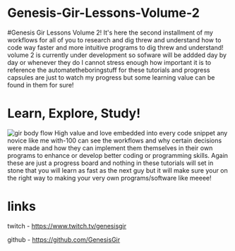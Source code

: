 # Genesis-Gir-Lessons-Volume-2
#Genesis Gir Lessons Volume 2!
It's here the second installment of my workflows for all of you to research and dig threw and understand how to code way faster and more intuitive
programs to dig threw and understand! volume 2 is currently under development so sofware will be addded day by day or whenever they do I cannot stress enough how important it is to reference the automatetheboringstuff for these tutorials and progress capsules are just to watch my progress but some learning value can be found in them for sure!

# Learn, Explore, Study!
![gir body flow](https://user-images.githubusercontent.com/87259615/129870341-70859324-60f3-4f46-acb6-65575afcd76c.jpg)
High value and love embedded into every code snippet any novice like me with-100 can see the workflows and why certain decisions were made and how they can implement them themselves in their own programs to enhance or develop  better coding or programming skills. Again these are just a progress board and nothing in these tutorials will set in stone that you will learn as fast as the next guy but it will make sure your on the right way to making your very own programs/software like meeee!

# links

twitch - https://www.twitch.tv/genesisgir

github - https://github.com/GenesisGir
